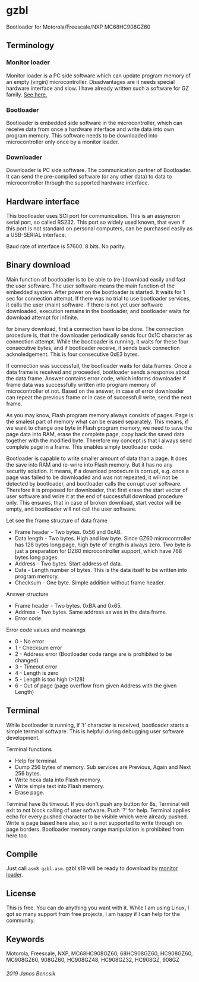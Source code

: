 # gzbl

Bootloader for Motorola/Freescale/NXP MC68HC908GZ60

## Terminology

### Monitor loader

Monitor loader is a PC side software which can update program memory of an empty (virgin) microcontroller.
Disadvantages are it needs special hardware interface and slow. 
I have already written such a software for GZ family. [See here.](https://github.com/butyi/gzml/)

### Bootloader

Bootloader is embedded side software in the microcontroller,
which can receive data from once a hardware interface and write data into own program memory. 
This software needs to be downloaded into microcontroller only once by a monitor loader.

### Downloader

Downloader is PC side software. The communication partner of Bootloader. 
It can send the pre-compiled software (or any other data) to data to microcontroller through the supported hardware interface. 

## Hardware interface

This bootloader uses SCI port for communication. This is an assyncron serial port, so called RS232.
This port so widely used known, that even if this port is not standard on personal computers,
can be purchased easily as a USB-SERIAL interface. 

Baud rate of interface is 57600. 8 bits. No parity.

## Binary download

Main function of bootloader is to be able to (re-)download easily and fast the user software.
The user software means the main function of the embedded system.
After power on the bootloader is started. It waits for 1 sec for connection attempt.
If there was no trial to use bootloader services, it calls the user (main) software.
If there is not yet user software downloaded, execution remains in the bootloader,
and bootloader waits for download attempt for infinite.

for binary download, first a connection have to be done.
The connection procedure is, that the downloader periodically sends four 0x1C character as connection attempt.
While the bootloader is running, it waits for these four consecutive bytes, and if bootloader receive,
it sends back connection acknoledgement. This is four consecutive 0xE3 bytes.

If connection was successfull, the bootloader waits for data frames. 
Once a data frame is received and proceeded, bootloader sends a response about the data frame. 
Answer contains error code, which informs downloader if frame data was successfully written into program memory of microcontroller ot not.
Based on the answer, in case of error downloader can repeat the previous frame or in case of successfull write, send the next frame.

As you may know, Flash program memory always consists of pages. Page is the smalest part of memory what can be erased separately.
This means, if we want to change one byte in Flash program memory, we need to save the page data into RAM, erase the complete page,
copy back the saved data together with the modified byte.
Therefore my concept is that I always send complete page in a frame. This enables simply bootloader code.

Bootloader is capable to write smaller amount of data than a page. It does the save into RAM and re-wrire into Flash memory.
But it has no any security solution. It means, if a download procedure is corrupt, 
e.g. once a page was failed to be downloaded and was not repeated, it will not be detected by bootloader,
and bootloader calls the corrupt user software.
Therefore it is proposed for downloader, that first erase the start vector of user software and wrire it at the end of successfull
download procedure only. This ensures, that in case of broken download, start vector will be empty, and bootloader will not call the user software.

Let see the frame structure of data frame

- Frame header - Two bytes. 0x56 and 0xAB.
- Data length - Two bytes. High and low byte. Since GZ60 microcontroller has 128 bytes long page, high byte of length is always zero. 
Two byte is just a preparation for DZ60 microcontroller support, which have 768 bytes long pages.
- Address - Two bytes. Start address of data.
- Data - Length number of bytes. This is the data itself to be written into program memory.
- Checksum - One byte. Simple addition without frame header.

Answer structure

- Frame header - Two bytes. 0xBA and 0x65.
- Address - Two bytes. Same address as was in the data frame.
- Error code.

Error code values and meanings
- 0 - No error
- 1 - Checksum error
- 2 - Address error (Bootloader code range are is prohibited to be changed)
- 3 - Timeout error
- 4 - Length is zero
- 5 - Length is too high (>128)
- 6 - Out of page (page overflow from given Address with the given Length)

## Terminal

While bootloader is running, if 't' character is received, bootloader starts a simple terminal software.
This is helpful during debugging user software development.

Terminal functions

- Help for terminal.
- Dump 256 bytes of memory. Sub services are Previous, Again and Next 256 bytes.
- Write hexa data into Flash memory.
- Write simple text into Flash memory.
- Erase page.

Terminal have 8s timeout. If you don't push any button for 8s, Terminal will exit to not block calling of user software.
Push '?' for help. Terminal applies echo for every pushed character to be visible which were already pushed.
Write is page based here also, so it is not supported to write through on page borders.
Bootloader memory range manipulation is prohibited from here too.
 
## Compile

Just call `asm8 gzbl.asm`. 
gzbl.s19 will be ready to download by [monitor loader](https://github.com/butyi/gzml/).

## License

This is free. You can do anything you want with it.
While I am using Linux, I got so many support from free projects, I am happy if I can help for the community.

## Keywords

Motorola, Freescale, NXP, MC68HC908GZ60, 68HC908GZ60, HC908GZ60, MC908GZ60, 908GZ60, HC908GZ48, HC908GZ32, HC908GZ, 908GZ

###### 2019 Janos Bencsik

